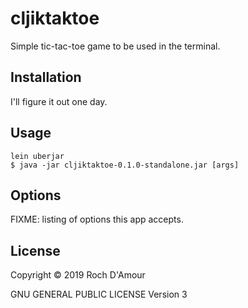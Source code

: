 # cljiktaktoe

Simple tic-tac-toe game to be used in the terminal.

## Installation

I'll figure it out one day.

## Usage

    lein uberjar
    $ java -jar cljiktaktoe-0.1.0-standalone.jar [args]

## Options

FIXME: listing of options this app accepts.

## License

Copyright © 2019 Roch D'Amour

GNU GENERAL PUBLIC LICENSE Version 3
